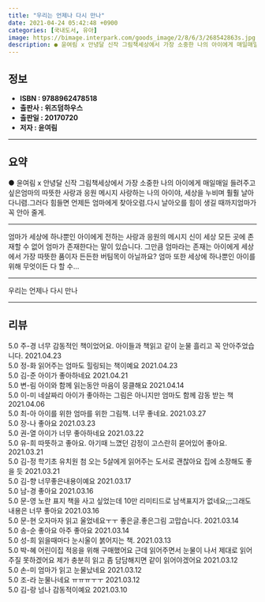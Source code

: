 ```yaml
---
title: "우리는 언제나 다시 만나"
date: 2021-04-24 05:42:48 +0900
categories: [국내도서, 유아]
image: https://bimage.interpark.com/goods_image/2/8/6/3/268542863s.jpg
description: ● 윤여림 x 안녕달 신작 그림책세상에서 가장 소중한 나의 아이에게 매일매일 들려주고 싶은엄마의 따뜻한 사랑과 응원 메시지 사랑하는 나의 아이야, 세상을 누비며 훨훨 날아다니렴.그러다 힘들면 언제든 엄마에게 찾아오렴.다시 날아오를 힘이 생길 때까지엄마가 꼭 안아 줄게.
---
```


## **정보**

- **ISBN : 9788962478518**
- **출판사 : 위즈덤하우스**
- **출판일 : 20170720**
- **저자 : 윤여림**

------



## **요약**

●  윤여림 x 안녕달 신작 그림책세상에서 가장 소중한 나의 아이에게 매일매일 들려주고 싶은엄마의 따뜻한 사랑과 응원 메시지 사랑하는 나의 아이야, 세상을 누비며 훨훨 날아다니렴.그러다 힘들면 언제든 엄마에게 찾아오렴.다시 날아오를 힘이 생길 때까지엄마가 꼭 안아 줄게.

------

엄마가 세상에 하나뿐인 아이에게 전하는 사랑과 응원의 메시지 &#x0D;&#x0D;신이 세상 모든 곳에 존재할 수 없어 엄마가 존재한다는 말이 있습니다. 그만큼 엄마라는 존재는 아이에게 세상에서 가장 따뜻한 품이자 든든한 버팀목이 아닐까요? 엄마 또한 세상에 하나뿐인 아이를 위해 무엇이든 다 할 수... 

------


우리는 언제나 다시 만나 

------


## **리뷰** 

5.0 주-경 너무 감동적인 책이었어요. 아이들과 책읽고 같이 눈물 흘리고 꼭 안아주었습니다. 2021.04.23 <br/>5.0 정-화 읽어주는 엄마도 힐링되는 책이예요 2021.04.23 <br/>5.0 김-준 아이가 좋아하네요 2021.04.21 <br/>5.0 변-림 아이와 함께 읽는동안 마음이 뭉클해요 2021.04.14 <br/>5.0 이-미 네살짜리 아이가 좋아하는 그림은 아니지만 엄마도 함께 감동 받는 책 2021.04.06 <br/>5.0 최-아 아이를 위한 엄마를 위한 그림책. 너무 좋네요. 2021.03.27 <br/>5.0 장-나 좋아요  2021.03.23 <br/>5.0 권-열 아이가 너무 좋아하네요 2021.03.22 <br/>5.0 유-희 따뜻하고 좋아요. 아기때 느꼈던 감정이 고스란히 묻어있어 좋아요. 2021.03.21 <br/>5.0 김-정 학기초 유치원 첨 오는 5살에게 읽어주는 도서로 괜찮아요 집에 소장해도 좋을 듯 2021.03.21 <br/>5.0 김-향 너무좋은내용이예요 2021.03.17 <br/>5.0 남-경 좋아요 2021.03.16 <br/>5.0 문-영 노란 표지 책을 사고 싶었는데 10만 리미티드로 남색표지가 없네요;;;그래도 내용은 너무 좋아요 2021.03.16 <br/>5.0 문-현 오자마자 읽고 울었네요ㅜㅜ
좋은글.좋은그림 고맙습니다. 2021.03.14 <br/>5.0 송-순 좋아요 아주 좋아요  2021.03.14 <br/>5.0 성-희 읽을때마다 눈시울이 붉어지는 책. 2021.03.13 <br/>5.0 박-혜 어린이집 적응을 위해 구매했어요 근데 읽어주면서 눈물이 나서 제대로 읽어주질 못하겠어요 제가 충분히 읽고 좀 담담해지면 같이 읽어야겠어요 2021.03.12 <br/>5.0 손-미 엄마가 읽고 눈물났네요  2021.03.12 <br/>5.0 조-라 눈물나네요 ㅠㅠㅠㅜㅜ 2021.03.12 <br/>5.0 김-랑 넘나 감동적이예요 2021.03.10 <br/>